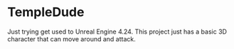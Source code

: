 # TempleDude
Just trying get used to Unreal Engine 4.24. This project just has a basic 3D character that can move around and attack.
